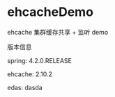 # ehcacheDemo
ehcache 集群缓存共享 + 监听 demo

版本信息

spring:     4.2.0.RELEASE

ehcache:    2.10.2

edas: dasda